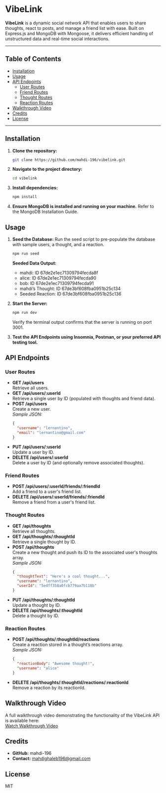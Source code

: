 # VibeLink

**VibeLink** is a dynamic social network API that enables users to share thoughts, react to posts, and manage a friend list with ease. Built on Express.js and MongoDB with Mongoose, it delivers efficient handling of unstructured data and real-time social interactions.

---

## Table of Contents
- [Installation](#installation)
- [Usage](#usage)
- [API Endpoints](#api-endpoints)
  - [User Routes](#user-routes)
  - [Friend Routes](#friend-routes)
  - [Thought Routes](#thought-routes)
  - [Reaction Routes](#reaction-routes)
- [Walkthrough Video](#walkthrough-video)
- [Credits](#credits)
- [License](#license)

---

## Installation

1. **Clone the repository:**
   ```bash
   git clone https://github.com/mahdi-196/vibelink.git
   ```
2. **Navigate to the project directory:**
   ```bash
   cd vibelink
   ```
3. **Install dependencies:**
   ```bash
   npm install
   ```
4. **Ensure MongoDB is installed and running on your machine.**
   Refer to the MongoDB Installation Guide.

## Usage

1. **Seed the Database:**
   Run the seed script to pre-populate the database with sample users, a thought, and a reaction.
   ```bash
   npm run seed
   ```
   **Seeded Data Output:**
   - mahdi: ID 67de2e1ec71309794fecda8f
   - alice: ID 67de2e1ec71309794fecda90
   - bob: ID 67de2e1ec71309794fecda91
   - mahdi’s Thought: ID 67de3bf608fba0951b25c134
   - Seeded Reaction: ID 67de3bf608fba0951b25c136

2. **Start the Server:**
   ```bash
   npm run dev
   ```
   Verify the terminal output confirms that the server is running on port 3001.

3. **Test the API Endpoints using Insomnia, Postman, or your preferred API testing tool.**

## API Endpoints

### User Routes
- **GET /api/users**  
  Retrieve all users.
- **GET /api/users/:userId**  
  Retrieve a single user by ID (populated with thoughts and friend data).
- **POST /api/users**  
  Create a new user.  
  *Sample JSON:*
  ```json
  {
    "username": "lernantino",
    "email": "lernantino@gmail.com"
  }
  ```
- **PUT /api/users/:userId**  
  Update a user by ID.
- **DELETE /api/users/:userId**  
  Delete a user by ID (and optionally remove associated thoughts).

### Friend Routes
- **POST /api/users/:userId/friends/:friendId**  
  Add a friend to a user's friend list.
- **DELETE /api/users/:userId/friends/:friendId**  
  Remove a friend from a user's friend list.

### Thought Routes
- **GET /api/thoughts**  
  Retrieve all thoughts.
- **GET /api/thoughts/:thoughtId**  
  Retrieve a single thought by ID.
- **POST /api/thoughts**  
  Create a new thought and push its ID to the associated user's thoughts array.  
  *Sample JSON:*
  ```json
  {
    "thoughtText": "Here's a cool thought...",
    "username": "lernantino",
    "userId": "5edff358a0fcb779aa7b118b"
  }
  ```
- **PUT /api/thoughts/:thoughtId**  
  Update a thought by ID.
- **DELETE /api/thoughts/:thoughtId**  
  Delete a thought by ID.

### Reaction Routes
- **POST /api/thoughts/:thoughtId/reactions**  
  Create a reaction stored in a thought’s reactions array.  
  *Sample JSON:*
  ```json
  {
    "reactionBody": "Awesome thought!",
    "username": "alice"
  }
  ```
- **DELETE /api/thoughts/:thoughtId/reactions/:reactionId**  
  Remove a reaction by its reactionId.

## Walkthrough Video

A full walkthrough video demonstrating the functionality of the VibeLink API is available here:  
[Watch Walkthrough Video](https://drive.google.com/file/d/1vyRsBXkJCnk0YdISoKJdak4xQbgbeeCR/view)

## Credits

- **GitHub:** mahdi-196  
- **Contact:** mahdighaleb196@gmail.com

## License

MIT
